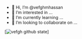 - 👋 Hi, I’m @vefghmhassan
- 👀 I’m interested in ...
- 🌱 I’m currently learning ...
- 💞️ I’m looking to collaborate on ...

[![vefgh github state](https://github-readme-stats.vercel.app/api?username=vefghmhassan&hide=contribs&count_private=true&show_icons=true)]

